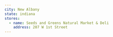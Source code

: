 ```yaml
---
city: New Albany
state: indiana
stores:
  - name: Seeds and Greens Natural Market & Deli
    address: 207 W 1st Street
---
```

